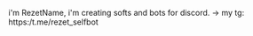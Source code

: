 i'm RezetName, i'm creating softs and bots for discord.
-> my tg: https:/t.me/rezet_selfbot

<!---
RezetName/RezetName is a ✨ special ✨ repository because its `README.md` (this file) appears on your GitHub profile.
You can click the Preview link to take a look at your changes.
--->
